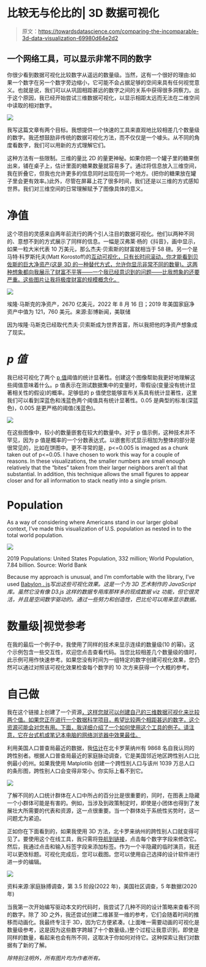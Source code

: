 # 比较无与伦比的| 3D 数据可视化

> 原文：<https://towardsdatascience.com/comparing-the-incomparable-3d-data-visualization-69980d64e2d2>

## 一个网络工具，可以显示非常不同的数字

你很少看到数据可视化比较数字从遥远的数量级。当然，这有一个很好的理由:如果一个数字在另一个数字旁边缩小，它可能不会占据足够的空间来具有任何视觉意义。也就是说，我们可以从巩固相距甚远的数字之间的关系中获得很多洞察力。出于这个原因，我已经开始尝试三维数据可视化，以显示相距太远而无法在二维空间中读取的相对数字。

![](img/0dec0c7b2b5c5a333fd01204c41f9ed8.png)

我写这篇文章有两个目标。我想提供一个快速的工具来直观地比较相差几个数量级的数字。我还想鼓励非传统的数据可视化方法，而不仅仅是一个噱头。从不同的角度看数字，我们可以用新的方式理解它们。

这种方法有一些限制。三维的量比 2D 的量更神秘。如果你把一个罐子里的糖果倒出来，铺在桌子上，估计里面的糖果数量就容易多了。通过将信息放入三维空间，我在折叠它，但我也允许更多的信息同时出现在同一个地方。(把你的糖果放在罐子里会更有效率。)此外，尽管在屏幕上花了很多时间，我们还是以三维的方式感知世界。我们对三维空间的日常理解赋予了图像具体的意义。

# 净值

这个项目的灵感来自两年前流行的两个引人注目的数据可视化。他们以两种不同的、意想不到的方式展示了同样的信息。一幅是汉弗莱·杨的《抖音》，画中显示，如果一粒大米代表 10 万美元，那么杰夫·贝索斯的财富就相当于 58 磅。另一个是马特·科罗斯托夫(Matt Korostoff)的[互动可视化，只有长时间滚动，你才能看到贝佐斯的巨大净资产(这是 3D 的一种替代方式，允许你显示非常不同的数量)。这两种想象都向我展示了财富不平等——一个我已经意识到的问题——比我想象的还要严重。这些图片让我将极度财富的规模概念化。](https://mkorostoff.github.io/1-pixel-wealth/)

![](img/8d6b7765a7db2b0bfc2a3d96b61ef0b0.png)

埃隆·马斯克的净资产，2670 亿美元，2022 年 8 月 16 日；2019 年美国家庭净资产中值为 121，760 美元。来源:彭博新闻，美联储

因为埃隆·马斯克已经取代杰夫·贝索斯成为世界首富，所以我把他的净资产想象成了现实。

# *p 值*

我已经可视化了两个 [p 值](https://online.stat.psu.edu/statprogram/reviews/statistical-concepts/hypothesis-testing/p-value-approach)阈值的统计显著性。创建这个图像帮助我更好地理解这些阈值意味着什么。p 值表示在测试数据集中的变量时，零假设(变量没有统计显著相关性的假设)的概率。足够低的 p 值使您能够宣布关系具有统计显著性，这里我们可以看到深蓝色和浅蓝色两个阈值具有统计显著性。0.05 是典型的标准(深蓝色)，0.005 是更严格的阈值(浅蓝色)。

![](img/2db241b1ac1b9a983947f27c38ab7ebe.png)

在这些图像中，较小的数量嵌套在较大的数量中。对于 p 值示例，这种技术并不罕见，因为 p 值是概率的一个分数表达式。以嵌套形式显示相加为整体的部分是很常见的，比如在饼图中。更不寻常的是，p<=0.005 is imaged as a chunk taken out of p<=0.05\. I have chosen to work this way for a couple of reasons. In these visualizations, the smaller numbers are small enough relatively that the “bites” taken from their larger neighbors aren’t all that substantial. In addition, this technique allows the small figures to appear closer and for all information to stack neatly into a single prism.

# Population

As a way of considering where Americans stand in our larger global context, I’ve made this visualization of U.S. population as nested in to the total world population.

![](img/0034f3a31ab9e3b45fb18d578eb34375.png)

2019 Populations: United States Population, 332 million; World Population, 7.84 billion. Source: World Bank

Because my approach is unusual, and I’m comfortable with the library, I’ve used [Babylon . js](https://www.babylonjs.com/)*写出这些可视化效果。这是一个为 3D 艺术制作的 JavaScript 库。虽然它没有像 D3.js 这样的数据专用库那样多的现成数据 viz 功能，但它很灵活，并且是空间数字驱动的。通过一些努力和创造性，巴比伦可以用来显示数据。*

# 数量级|视觉参考

在我的最后一个例子中，我使用了同样的技术来显示连续的数量级(10 的幂)。这个示例包含一些交互性，欢迎您点击查看代码。当您比较相差几个数量级的值时，此示例可用作快速参考。如果您没有时间为一组特定的数字创建可视化效果，您仍然可以通过对照该可视化效果检查每个数字的 10 次方来获得一个大概的参考。

# 自己做

我在这个链接上创建了一个资源[，这样您就可以创建自己的三维数据可视化来比较两个值。如果您正在进行一个数据科学项目，希望比较两个相距甚远的数字，这个资源可能会对您有用。下面，我详细介绍了一个如何使用这个工具的例子。请注意，它在台式机或笔记本电脑的网络浏览器中效果最佳。](https://howshekilledit.github.io/3d-data-viz/)

利用美国人口普查局最近的数据，我[估计](https://github.com/howshekilledit/3d-data-viz/blob/main/trans_pop_by_state.ipynb)在北卡罗莱纳州有 9868 名自我认同的跨性别者。根据人口普查局最近的家庭脉动调查，它是美国邻近地区跨性别人口比例最小的州。如果我使用 Matplotlib 创建一个跨性别人口与该州 1039 万总人口的条形图，跨性别人口会变得非常小。你实际上看不到它。

![](img/94590c7126095eac79c06c1c263ca6fd.png)

了解不同的人口统计群体在人口中所占的百分比是很重要的，同时，在图表上隐藏一个小群体可能是有害的。例如，当涉及到政策制定时，即使是小团体也得到了发展壮大所需要的代表和资源，这一点很重要。当一个群体处于系统性劣势时，这一问题尤为紧迫。

正如你在下面看到的，如果我使用 3D 方法，北卡罗来纳州的跨性别人口就变得可见了。要使用这个在线工具，我只需将[导航到链接](https://howshekilledit.github.io/3d-data-viz/)，点击每个数字字段来修改它。然后，我通过点击和输入标签字段来添加标签。作为一个半隐藏的临时演员，我还可以更改标题。可视化完成后，您可以截图。您可以使用自己选择的设计软件进行进一步的编辑。

![](img/3547bc22e75cc13ae48be43601836eef.png)

资料来源:家庭脉搏调查，第 3.5 阶段(2022 年)，美国社区调查，5 年数据(2020 年)

当我第一次开始编写驱动本文的代码时，我尝试了几种不同的设计策略来查看不同的数字。除了 3D 之外，我还尝试创建二维甚至一维的参考，它们会随着时间的推移而动画化。我最终专注于 3D，因为它方便紧凑。(上面唯一需要动画的可视化是数量级参考，这是因为这些数字跨越了十个数量级。)整个过程让我意识到，即使是同样的数量，看起来也会有所不同，这取决于你如何对待它。这种探索让我们对数据有了新的了解。

*除特别注明外，所有图片均为作者所有。*